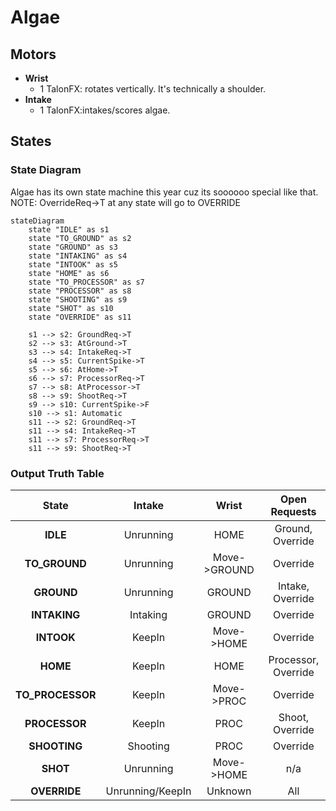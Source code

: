# Algae

## Motors

-   **Wrist**
    - 1 TalonFX: rotates vertically. It's technically a shoulder.
-   **Intake**
    -   1 TalonFX:intakes/scores algae.

## States

### State Diagram

Algae has its own state machine this year cuz its soooooo special like that. NOTE: OverrideReq->T at any state will go to OVERRIDE

```mermaid
stateDiagram
    state "IDLE" as s1
    state "TO_GROUND" as s2
    state "GROUND" as s3
    state "INTAKING" as s4
    state "INTOOK" as s5
    state "HOME" as s6
    state "TO_PROCESSOR" as s7
    state "PROCESSOR" as s8
    state "SHOOTING" as s9
    state "SHOT" as s10
    state "OVERRIDE" as s11

    s1 --> s2: GroundReq->T
    s2 --> s3: AtGround->T
    s3 --> s4: IntakeReq->T
    s4 --> s5: CurrentSpike->T
    s5 --> s6: AtHome->T
    s6 --> s7: ProcessorReq->T
    s7 --> s8: AtProcessor->T
    s8 --> s9: ShootReq->T
    s9 --> s10: CurrentSpike->F
    s10 --> s1: Automatic
    s11 --> s2: GroundReq->T
    s11 --> s4: IntakeReq->T
    s11 --> s7: ProcessorReq->T
    s11 --> s9: ShootReq->T

```

### Output Truth Table

|    **State**     | **Intake**     |**Wrist**    | **Open Requests**  |
| :--------------: | :------------: | :--------:  | :----------------: |
|     **IDLE**     | Unrunning      |  HOME       | Ground, Override   |
|**TO_GROUND**     | Unrunning      |Move->GROUND | Override           |
|  **GROUND**      | Unrunning      | GROUND      | Intake, Override   |
|  **INTAKING**    | Intaking       | GROUND      | Override           |
|  **INTOOK**      | KeepIn         |Move->HOME   | Override           |
| **HOME**         | KeepIn         | HOME        | Processor, Override|
| **TO_PROCESSOR** | KeepIn         |Move->PROC   | Override           |
| **PROCESSOR**    | KeepIn         |PROC         | Shoot, Override    |
| **SHOOTING**     | Shooting       | PROC        | Override           |
| **SHOT**         | Unrunning      | Move->HOME  | n/a                |
| **OVERRIDE**     |Unrunning/KeepIn|Unknown      | All                |
